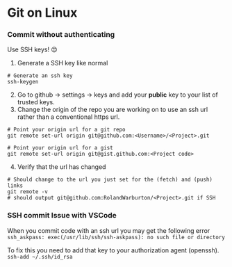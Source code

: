 # Git on Linux

### Commit without authenticating
Use SSH keys! 😍

1. Generate a SSH key like normal
```
# Generate an ssh key
ssh-keygen
```
2. Go to github -> settings -> keys and add your **public** key to your list of trusted keys.
3. Change the origin of the repo you are working on to use an ssh url rather than a conventional https url.

```
# Point your origin url for a git repo
git remote set-url origin git@github.com:<Username>/<Project>.git
```

```
# Point your origin url for a gist
git remote set-url origin git@gist.github.com:<Project code>
```

4. Verify that the url has changed
```
# Should change to the url you just set for the (fetch) and (push) links
git remote -v
# should output git@github.com:RolandWarburton/<Project>.git if SSH
```

### SSH commit Issue with VSCode
When you commit code with an ssh url you may get the following error
```ssh_askpass: exec(/usr/lib/ssh/ssh-askpass): no such file or directory```

To fix this you need to add that key to your authorization agent (openssh).
```ssh-add ~/.ssh/id_rsa```
